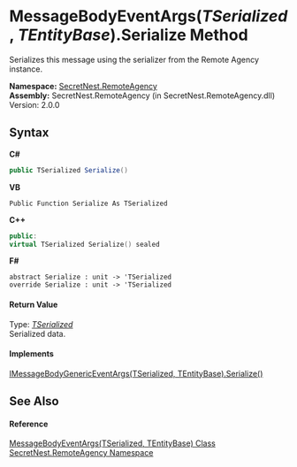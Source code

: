 # MessageBodyEventArgs(*TSerialized*, *TEntityBase*).Serialize Method 
 

Serializes this message using the serializer from the Remote Agency instance.

**Namespace:**&nbsp;<a href="N_SecretNest_RemoteAgency">SecretNest.RemoteAgency</a><br />**Assembly:**&nbsp;SecretNest.RemoteAgency (in SecretNest.RemoteAgency.dll) Version: 2.0.0

## Syntax

**C#**<br />
``` C#
public TSerialized Serialize()
```

**VB**<br />
``` VB
Public Function Serialize As TSerialized
```

**C++**<br />
``` C++
public:
virtual TSerialized Serialize() sealed
```

**F#**<br />
``` F#
abstract Serialize : unit -> 'TSerialized 
override Serialize : unit -> 'TSerialized 
```


#### Return Value
Type: <a href="T_SecretNest_RemoteAgency_MessageBodyEventArgs_2">*TSerialized*</a><br />Serialized data.

#### Implements
<a href="M_SecretNest_RemoteAgency_IMessageBodyGenericEventArgs_2_Serialize">IMessageBodyGenericEventArgs(TSerialized, TEntityBase).Serialize()</a><br />

## See Also


#### Reference
<a href="T_SecretNest_RemoteAgency_MessageBodyEventArgs_2">MessageBodyEventArgs(TSerialized, TEntityBase) Class</a><br /><a href="N_SecretNest_RemoteAgency">SecretNest.RemoteAgency Namespace</a><br />